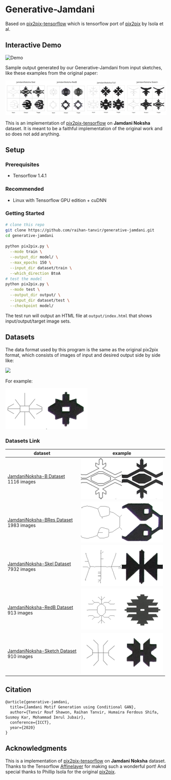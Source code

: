 # Generative-Jamdani

Based on [pix2pix-tensorflow](https://affinelayer.com/pix2pix/) which is tensorflow port of [pix2pix](https://phillipi.github.io/pix2pix/) by Isola et al.

## Interactive Demo
![Demo](https://i.imgur.com/4r83NO3.gif)


Sample output generated by our Generative-Jamdani from input sketches, like these examples from the original paper:

<img src="docs/dataset-disp.png" width="auto"/>

This is an implementation of [pix2pix-tensorflow](https://github.com/affinelayer/pix2pix-tensorflow) on **Jamdani Noksha** dataset.  It is meant to be a faithful implementation of the original work and so does not add anything.  

## Setup

### Prerequisites
- Tensorflow 1.4.1

### Recommended
- Linux with Tensorflow GPU edition + cuDNN

### Getting Started

```sh
# clone this repo
git clone https://github.com/raihan-tanvir/generative-jamdani.git
cd generative-jamdani

python pix2pix.py \
  --mode train \
  --output_dir model/ \
  --max_epochs 150 \
  --input_dir dataset/train \
  --which_direction BtoA
# test the model
python pix2pix.py \
  --mode test \
  --output_dir output/ \
  --input_dir dataset/test \
  --checkpoint model/
```

The test run will output an HTML file at `output/index.html` that shows input/output/target image sets.



## Datasets

The data format used by this program is the same as the original pix2pix format, which consists of images of input and desired output side by side like:

<img src="docs/ab.png" width="256px"/>

For example:

<img src="docs/163_AB.png" width="256px"/>

### Datasets Link

| dataset | example |
| --- | --- |
| [JamdaniNoksha-B Dataset](https://drive.google.com/drive/folders/1IwyV8yg4fVTvPFcD9fHg1Dpyw5xwInS1?usp=sharing)  <br> 1116 images   | <img src="dataset-example/B.jpg" width="256px"/> |
| [JamdaniNoksha-BRes Dataset](https://drive.google.com/drive/folders/1SWFlNSUujRiI7KC7sTODL1vcLqCfVN3V?usp=sharing)  <br> 1983 images   | <img src="dataset-example/BRes.png" width="256px"/> |
| [JamdaniNoksha-Skel Dataset](https://drive.google.com/drive/folders/1SWFlNSUujRiI7KC7sTODL1vcLqCfVN3V?usp=sharing)  <br> 7932 images   | <img src="dataset-example/Skel.png" width="256px"/> |
| [JamdaniNoksha-RedB Dataset](https://drive.google.com/drive/folders/1SWFlNSUujRiI7KC7sTODL1vcLqCfVN3V?usp=sharing)  <br> 913 images   | <img src="dataset-example/RedB.png" width="256px"/> |
| [JamdaniNoksha-Sketch Dataset](https://drive.google.com/drive/folders/1eJCgAg2jGYjmqqe3e26QYSJIKmbhu51D?usp=sharing)  <br> 910 images   | <img src="dataset-example/Sketch.png" width="256px"/> |

## Citation

```
@article{generative-jamdani,
  title={Jamdani Motif Generation using Conditional GAN},
  author={Tanvir Rouf Shawon, Raihan Tanvir, Humaira Ferdous Shifa, Susmoy Kar, Mohammad Imrul Jubair},
  conference={ICCT},
  year={2020}
}
```

## Acknowledgments
This is a implementation of [pix2pix-tensorflow](https://github.com/affinelayer/pix2pix-tensorflow) on **Jamdani Noksha** dataset.  Thanks to the Tensorflow [Affinelayer](https://github.com/affinelayer) for making such a wonderful port!  And special thanks to Phillip Isola for the original [pix2pix](https://phillipi.github.io/pix2pix/).
